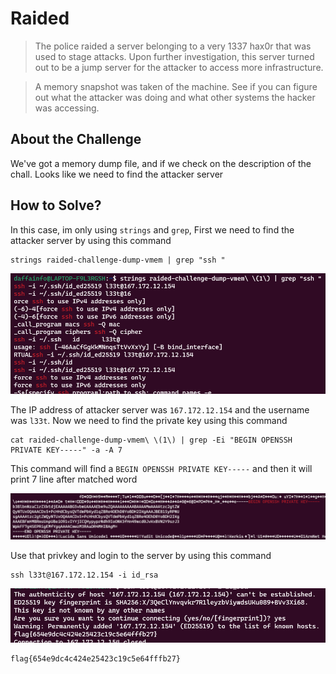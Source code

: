# Raided
> The police raided a server belonging to a very 1337 hax0r that was used to stage attacks. Upon further investigation, this server turned out to be a jump server for the attacker to access more infrastructure.

> A memory snapshot was taken of the machine. See if you can figure out what the attacker was doing and what other systems the hacker was accessing.

## About the Challenge
We've got a memory dump file, and if we check on the description of the chall. Looks like we need to find the attacker server

## How to Solve?
In this case, im only using `strings` and `grep`, First we need to find the attacker server by using this command

```shell
strings raided-challenge-dump-vmem | grep "ssh "
```

![ssh](images/ssh.png)

The IP address of attacker server was `167.172.12.154` and the username was `l33t`. Now we need to find the private key using this command

```shell
cat raided-challenge-dump-vmem\ \(1\) | grep -Ei "BEGIN OPENSSH PRIVATE KEY-----" -a -A 7
```

This command will find a `BEGIN OPENSSH PRIVATE KEY-----` and then it will print 7 line after matched word

![privkey](images/privkey.png)

Use that privkey and login to the server by using this command

```shell
ssh l33t@167.172.12.154 -i id_rsa
```

![flag](images/flag.png)

```
flag{654e9dc4c424e25423c19c5e64fffb27}
```